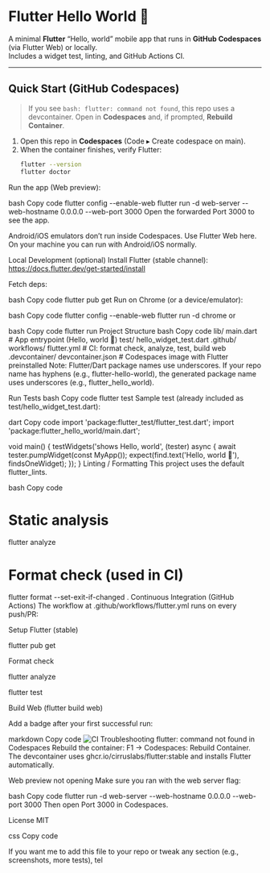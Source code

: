 # Flutter Hello World 👋

A minimal **Flutter** “Hello, world” mobile app that runs in **GitHub Codespaces** (via Flutter Web) or locally.  
Includes a widget test, linting, and GitHub Actions CI.

---

## Quick Start (GitHub Codespaces)

> If you see `bash: flutter: command not found`, this repo uses a devcontainer. Open in **Codespaces** and, if prompted, **Rebuild Container**.

1. Open this repo in **Codespaces** (Code ▸ Create codespace on main).
2. When the container finishes, verify Flutter:
   ```bash
   flutter --version
   flutter doctor
Run the app (Web preview):

bash
Copy code
flutter config --enable-web
flutter run -d web-server --web-hostname 0.0.0.0 --web-port 3000
Open the forwarded Port 3000 to see the app.

Android/iOS emulators don’t run inside Codespaces. Use Flutter Web here.
On your machine you can run with Android/iOS normally.

Local Development (optional)
Install Flutter (stable channel): https://docs.flutter.dev/get-started/install

Fetch deps:

bash
Copy code
flutter pub get
Run on Chrome (or a device/emulator):

bash
Copy code
flutter config --enable-web
flutter run -d chrome
or

bash
Copy code
flutter run
Project Structure
bash
Copy code
lib/
  main.dart           # App entrypoint (Hello, world 👋)
test/
  hello_widget_test.dart
.github/
  workflows/
    flutter.yml       # CI: format check, analyze, test, build web
.devcontainer/
  devcontainer.json   # Codespaces image with Flutter preinstalled
Note: Flutter/Dart package names use underscores.
If your repo name has hyphens (e.g., flutter-hello-world), the generated package name uses underscores (e.g., flutter_hello_world).

Run Tests
bash
Copy code
flutter test
Sample test (already included as test/hello_widget_test.dart):

dart
Copy code
import 'package:flutter_test/flutter_test.dart';
import 'package:flutter_hello_world/main.dart';

void main() {
  testWidgets('shows Hello, world', (tester) async {
    await tester.pumpWidget(const MyApp());
    expect(find.text('Hello, world 👋'), findsOneWidget);
  });
}
Linting / Formatting
This project uses the default flutter_lints.

bash
Copy code
# Static analysis
flutter analyze

# Format check (used in CI)
flutter format --set-exit-if-changed .
Continuous Integration (GitHub Actions)
The workflow at .github/workflows/flutter.yml runs on every push/PR:

Setup Flutter (stable)

flutter pub get

Format check

flutter analyze

flutter test

Build Web (flutter build web)

Add a badge after your first successful run:

markdown
Copy code
![CI](https://github.com/<YOUR_GH_USERNAME>/<REPO_NAME>/actions/workflows/flutter.yml/badge.svg)
Troubleshooting
flutter: command not found in Codespaces
Rebuild the container: F1 → Codespaces: Rebuild Container.
The devcontainer uses ghcr.io/cirruslabs/flutter:stable and installs Flutter automatically.

Web preview not opening
Make sure you ran with the web server flag:

bash
Copy code
flutter run -d web-server --web-hostname 0.0.0.0 --web-port 3000
Then open Port 3000 in Codespaces.

License
MIT

css
Copy code

If you want me to add this file to your repo or tweak any section (e.g., screenshots, more tests), tel